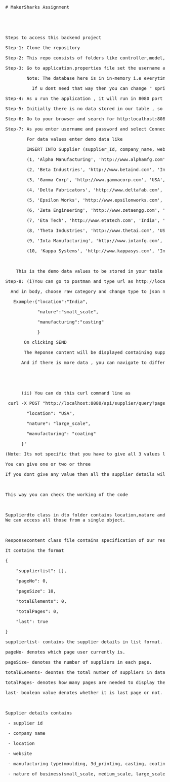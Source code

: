 <pre>
# MakerSharks Assignment<br/>
<br/>
<br/>
Steps to access this backend project <br/>
Step-1: Clone the repository<br/>
Step-2: This repo consists of folders like controller,model,dto(Data transfer object), repository, service folders<br/>
Step-3: Go to application.properties file set the username and password <br/>
        Note: The database here is in in-memory i.e everytime u restart the application u get new table and u have to enter the details everytime<br/>
          If u dont need that way then you can change " spring.datasource.url=jdbc:h2:file:./db/supplierdb " in your application.properties file  <br/>
Step-4: As u run the application , it will run in 8080 port , you can change it by changing the valu in application.properties file<br/>
Step-5: Initially there is no data stored in our table , so after you run the SpringbootProjectApplication.java file , the application gets started<br/>
Step-6: Go to your browser and search for http:localhost:8080/h2-console, then the h2 console will be displayed enter the username and password as given in application.properties file<br/>
Step-7: As you enter username and password and select Connect button , your table will be displayed in left-side , you can select on Supplier table and in right side console<br/>
        For data values enter demo data like <br/>
        INSERT INTO Supplier (supplier_Id, company_name, website, location, manufacturing, nature) VALUES<br/>
        (1, 'Alpha Manufacturing', 'http://www.alphamfg.com', 'India', 'coating', 'small_scale'),<br/>
        (2, 'Beta Industries', 'http://www.betaind.com', 'India', '_3d_printing', 'medium_scale'),<br/>
        (3, 'Gamma Corp', 'http://www.gammacorp.com', 'USA', 'moulding', 'large_scale'),<br/>
        (4, 'Delta Fabricators', 'http://www.deltafab.com', 'India', 'casting', 'small_scale'),<br/>
        (5, 'Epsilon Works', 'http://www.epsilonworks.com', 'Germany', 'casting', 'medium_scale'),<br/>
        (6, 'Zeta Engineering', 'http://www.zetaengg.com', 'India', 'coating', 'small_scale'),<br/>
        (7, 'Eta Tech', 'http://www.etatech.com', 'India', '_3d_printing', 'large_scale'),<br/>
        (8, 'Theta Industries', 'http://www.thetai.com', 'USA', 'casting', 'medium_scale'),<br/>
        (9, 'Iota Manufacturing', 'http://www.iotamfg.com', 'India', 'coating', 'small_scale'),<br/>
        (10, 'Kappa Systems', 'http://www.kappasys.com', 'India', '_3d_printing', 'medium_scale');<br/>
<br/>
    This is the demo data values to be stored in your table for checking the working of your project<br/>
Step-8: (i)You can go to postman and type url as http://localhost:8080/api/supplier/query?pageNo=0&pageSize=4 and select POST request<br/>
  And in body, choose raw category and change type to json now you can enter json type as <br/>
   Example:{"location":"India",<br/>
            "nature":"small_scale",<br/>
            "manufacturing":"casting"<br/>
            }<br/>
       On clicking SEND <br/>
       The Reponse content will be displayed containing suppliers based on location, nature and manufacturing only 4 suppliers data in each page <br/>
      And if there is more data , you can navigate to different oages by changing pageNo in url <br/>
    <br/>
<br/>
      (ii) You can do this curl command line as<br/>
 curl -X POST "http://localhost:8080/api/supplier/query?pageNo=0&pageSize=3" -H "accept: application/json" -H "Content-Type: application/json" -d '{<br/>
        "location": "USA",<br/>
        "nature": "large_scale",<br/>
        "manufacturing": "coating"<br/>
      }'<br/>
(Note: Its not specific that you have to give all 3 values location, nature and manufacturing <br/>
You can give one or two or three<br/>
If you dont give any value then all the supplier details will get displayed.<br/>
<br/>
This way you can check the working of the code <br/>
<br/>
Supplierdto class in dto folder contains location,nature and manufacturing specification . It eases our work while reading from the Requestbody, instead of defining location , nature and manufacturing again .
We can access all those from a single object.<br/>
<br/>
Responsecontent class file contains specification of our response , how it should be displayed so that we can read parameters to frontend<br/>
It contains the format <br/>
{<br/>
    "supplierlist": [],<br/>
    "pageNo": 0,<br/>
    "pageSize": 10,<br/>
    "totalElements": 0,<br/>
    "totalPages": 0,<br/>
    "last": true<br/>
}<br/>
supplierlist- contains the supplier details in list format.   <br/>
pageNo- denotes which page user currently is.<br/>
pageSize- denotes the number of suppliers in each page.<br/>
totalELements- deontes the total number of suppliers in database<br/>
totalPages- denotes how many pages are needed to display the supplier details depending on the pageSize<br/>
last- boolean value denotes whether it is last page or not.<br/>
<br/>
Supplier details contains<br/>
 - supplier id <br/>
 - company name<br/>
 - location <br/>
 - website<br/>
 - manufacturing type(moulding, 3d_printing, casting, coating) <br/>
 - nature of business(small_scale, medium_scale, large_scale)<br/>
</pre>
